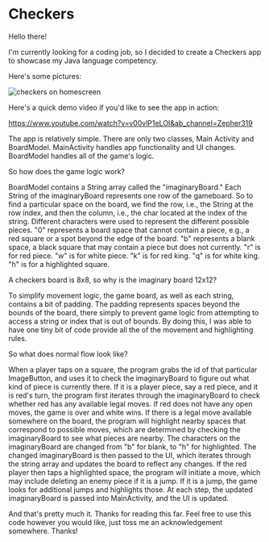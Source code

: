 # Checkers
Hello there!

I'm currently looking for a coding job, so I decided to create a Checkers app to showcase my Java language competency.

Here's some pictures:

![checkers on homescreen](https://github.com/zepher19/Checkers/assets/108103331/891cdfec-289c-4a15-821a-d2c0a5846161)




Here's a quick demo video if you'd like to see the app in action:

https://www.youtube.com/watch?v=v00vlP1eLOI&ab_channel=Zepher319

The app is relatively simple. There are only two classes, Main Activity and BoardModel. MainActivity handles app functionality and UI changes. BoardModel handles all of the game's logic. 

So how does the game logic work?

BoardModel contains a String array called the "imaginaryBoard." Each String of the imaginaryBoard represents one row of the gameboard. So to find a particular space on the board, we find the row, i.e., the String at the row index, and then the column, i.e., the char located at the index of the string. Different characters were used to represent the different possible pieces. "0" represents a board space that cannot contain a piece, e.g., a red square or a spot beyond the edge of the board. "b" represents a blank space, a black square that may contain a piece but does not currently. "r" is for red piece. "w" is for white piece. "k" is for red king. "q" is for white king. "h" is for a highlighted square. 

A checkers board is 8x8, so why is the imaginary board 12x12?

To simplify movement logic, the game board, as well as each string, contains a bit of padding. The padding represents spaces beyond the bounds of the board, there simply to prevent game logic from attempting to access a string or index that is out of bounds. By doing this, I was able to have one tiny bit of code provide all the of the movement and highlighting rules. 

So what does normal flow look like?

When a player taps on a square, the program grabs the id of that particular ImageButton, and uses it to check the imaginaryBoard to figure out what kind of piece is currently there. If it is a player piece, say a red piece, and it is red's turn, the program first iterates through the imaginaryBoard to check whether red has any available legal moves. If red does not have any open moves, the game is over and white wins. If there is a legal move available somewhere on the board, the program will highlight nearby spaces that correspond to possible moves, which are determined by checking the imaginaryBoard to see what pieces are nearby. The characters on the imaginaryBoard are changed from "b" for blank, to "h" for highlighted. The changed imaginaryBoard is then passed to the UI, which iterates through the string array and updates the board to reflect any changes. If the red player then taps a highlighted space, the program will initiate a move, which may include deleting an enemy piece if it is a jump. If it is a jump, the game looks for additional jumps and highlights those. At each step, the updated imaginaryBoard is passed into MainActivity, and the UI is updated. 

And that's pretty much it. Thanks for reading this far. Feel free to use this code however you would like, just toss me an acknowledgement somewhere. Thanks!




